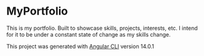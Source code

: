 # MyPortfolio

This is my portfolio. Built to showcase skills, projects, interests, etc. I intend for it to be under a constant state of change as my skills change.

This project was generated with [Angular CLI](https://github.com/angular/angular-cli) version 14.0.1
